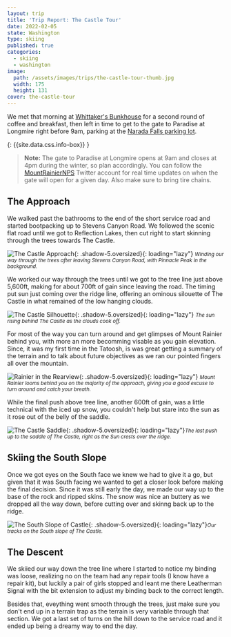 ```yaml
---
layout: trip
title: 'Trip Report: The Castle Tour'
date: 2022-02-05
state: Washington
type: skiing
published: true
categories:
  - skiing
  - washington
image:
  path: /assets/images/trips/the-castle-tour-thumb.jpg
  width: 175
  height: 131
cover: the-castle-tour
---
```


We met that morning at [Whittaker's Bunkhouse](https://goo.gl/maps/gKPFG59oSuxBbYRK9)
for a second round of coffee and breakfast, then left in time to get to the
gate to Paradise at Longmire right before 9am, parking at the
[Narada Falls parking lot](https://goo.gl/maps/86cbrbDi7zrgz1Ap8).

{: {{site.data.css.info-box}} }
> **Note:** The gate to Paradise at Longmire opens at 9am and closes at 4pm
> during the winter, so plan accordingly. You can follow the
> [MountRainierNPS](https://twitter.com/MountRainierNPS) Twitter account for
> real time updates on when the gate will open for a given day. Also make sure
> to bring tire chains.

## The Approach

We walked past the bathrooms to the end of the short service road and started
bootpacking up to Stevens Canyon Road. We followed the scenic flat road until
we got to Reflection Lakes, then cut right to start skinning through the trees
towards The Castle.

![The Castle Approach](/assets/images/trips/the-castle-tour-trees.jpg "The Castle Approach"){: .shadow-5.oversized}{: loading="lazy"} <small><i>Winding our way through the trees after leaving Stevens Canyon Road, with Pinnacle Peak in the background.</i></small>

We worked our way through the trees until we got to the tree line just above
5,600ft, making for about 700ft of gain since leaving the road. The timing put
sun just coming over the ridge line, offering an ominous silouette of The
Castle in what remained of the low hanging clouds.

![The Castle Silhouette](/assets/images/trips/the-castle-tour-silhouette.jpg "The Castle Silhouette"){: .shadow-5.oversized}{: loading="lazy"} <small><i>The sun rising behind The Castle as the clouds cook off.</i></small>

For most of the way you can turn around and get glimpses of Mount Rainier
behind you, with more an more becomming visable as you gain elevation. Since,
it was my first time in the Tatoosh, is was great getting a summary of the
terrain and to talk about future objectives as we ran our pointed fingers all
over the mountain.

![Rainier in the Rearview](/assets/images/trips/the-castle-tour-rainier.jpg "Rainier in the Rearview"){: .shadow-5.oversized}{: loading="lazy"} <small><i>Mount Rainier looms behind you on the majority of the approach, giving you a good excuse to turn around and catch your breath.</i></small>

While the final push above tree line, another 600ft of gain, was a little technical with the iced up
snow, you couldn't help but stare into the sun as it rose out of the belly of
the saddle.

![The Castle Saddle](/assets/images/trips/the-castle-tour-saddle.jpg "The Castle Saddle"){: .shadow-5.oversized}{: loading="lazy"}<small><i>The last push up to the saddle of The Castle, right as the Sun crests over the ridge.</i></small>

## Skiing the South Slope

Once we got eyes on the South face we knew we had to give it a go, but given
that it was South facing we wanted to get a closer look before making the final
decision. Since it was still early the day, we made our way up to the base of
the rock and ripped skins. The snow was nice an buttery as we dropped all the
way down, before cutting over and skinng back up to the ridge.

![The South Slope of Castle](/assets/images/trips/the-castle-tour-south-slope.jpg "The South Slope of Castle"){: .shadow-5.oversized}{: loading="lazy"}<small><i>Our tracks on the South slope of The Castle.</i></small>

## The Descent

We skiied our way down the tree line where I started to notice my binding was
loose, realizing no on the team had any repair tools (I know have a repair
kit), but luckily a pair of girls stopped and leant me there Leatherman Signal
with the bit extension to adjust my binding back to the correct length.

Besides that, eveything went smooth through the trees, just make sure you don't
end up in a terrain trap as the terrain is very variable through that section.
We got a last set of turns on the hill down to the service road and it ended up
being a dreamy way to end the day.
